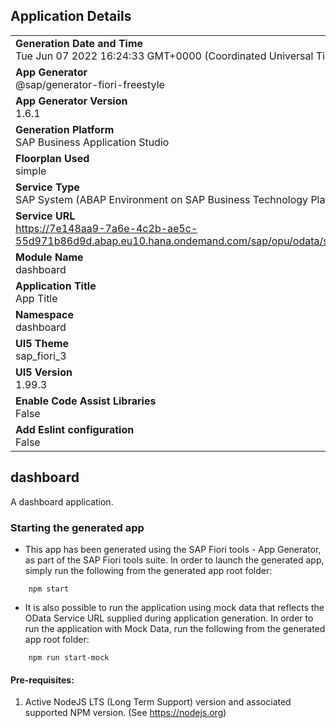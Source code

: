 ## Application Details
|               |
| ------------- |
|**Generation Date and Time**<br>Tue Jun 07 2022 16:24:33 GMT+0000 (Coordinated Universal Time)|
|**App Generator**<br>@sap/generator-fiori-freestyle|
|**App Generator Version**<br>1.6.1|
|**Generation Platform**<br>SAP Business Application Studio|
|**Floorplan Used**<br>simple|
|**Service Type**<br>SAP System (ABAP Environment on SAP Business Technology Platform)|
|**Service URL**<br>https://7e148aa9-7a6e-4c2b-ae5c-55d971b86d9d.abap.eu10.hana.ondemand.com/sap/opu/odata/sap/ZGMT_UI_PLS_O2
|**Module Name**<br>dashboard|
|**Application Title**<br>App Title|
|**Namespace**<br>dashboard|
|**UI5 Theme**<br>sap_fiori_3|
|**UI5 Version**<br>1.99.3|
|**Enable Code Assist Libraries**<br>False|
|**Add Eslint configuration**<br>False|

## dashboard

A dashboard application.

### Starting the generated app

-   This app has been generated using the SAP Fiori tools - App Generator, as part of the SAP Fiori tools suite.  In order to launch the generated app, simply run the following from the generated app root folder:

```
    npm start
```

- It is also possible to run the application using mock data that reflects the OData Service URL supplied during application generation.  In order to run the application with Mock Data, run the following from the generated app root folder:

```
    npm run start-mock
```

#### Pre-requisites:

1. Active NodeJS LTS (Long Term Support) version and associated supported NPM version.  (See https://nodejs.org)


